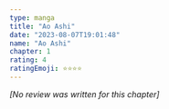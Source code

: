 ```yaml
---
type: manga
title: "Ao Ashi"
date: "2023-08-07T19:01:48"
name: "Ao Ashi"
chapter: 1
rating: 4
ratingEmoji: ⭐️⭐️⭐️⭐️
---
```


_[No review was written for this chapter]_
